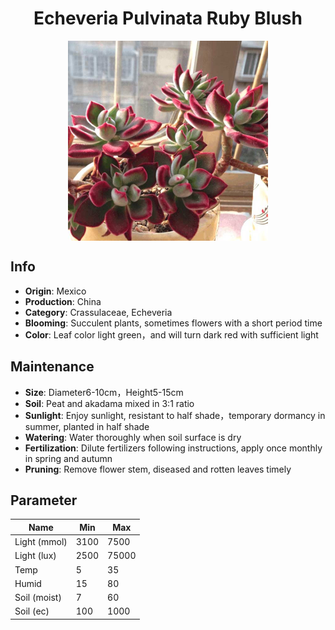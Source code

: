 <h1 align='center'>Echeveria Pulvinata Ruby Blush</h1>
<p align="center">
    <img 
        align='center'
        width='320'
        src="../images/echeveria pulvinata ruby blush.png" 
        alt='Echeveria Pulvinata Ruby Blush' />
</p>

## Info

 - **Origin**: Mexico
 - **Production**: China
 - **Category**: Crassulaceae, Echeveria
 - **Blooming**: Succulent plants, sometimes flowers with a short period time
 - **Color**: Leaf color light green，and will turn dark red with sufficient light

## Maintenance

 - **Size**: Diameter6-10cm，Height5-15cm
 - **Soil**: Peat and akadama mixed in 3:1 ratio
 - **Sunlight**: Enjoy sunlight, resistant to half shade，temporary dormancy in summer, planted in half shade
 - **Watering**: Water thoroughly when soil surface is dry
 - **Fertilization**: Dilute fertilizers following instructions, apply once monthly in spring and autumn
 - **Pruning**: Remove flower stem, diseased and rotten leaves timely

## Parameter

| Name         | Min  | Max   |
|--------------|------|-------|
| Light (mmol) | 3100 | 7500  |
| Light (lux)  | 2500 | 75000 |
| Temp         | 5    | 35    |
| Humid        | 15   | 80    |
| Soil (moist) | 7   | 60    |
| Soil (ec)    | 100  | 1000  |